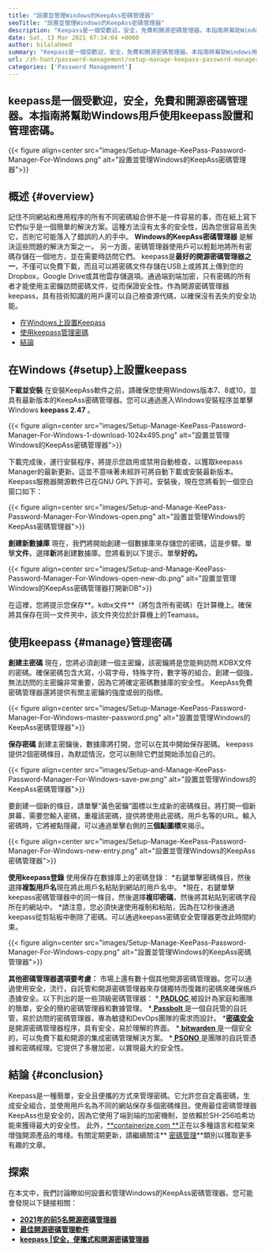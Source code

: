 ```yaml
---
title: "設置並管理Windows的KeepAss密碼管理器" 
seoTitle: "設置並管理Windows的KeepAss密碼管理器" 
description: "Keepass是一個受歡迎，安全，免費和開源密碼管理器。本指南將幫助Windows用戶使用keepass設置和管理密碼。" 
date: Sat, 13 Mar 2021 07:34:04 +0000
author: bilalahmed
summary: "Keepass是一個受歡迎，安全，免費和開源密碼管理器。本指南將幫助Windows用戶使用keepass設置和管理密碼。" 
url: /zh-hant/password-management/setup-manage-keepass-password-manager-for-windows/
categories: ['Password Management']
---
```


## keepass是一個受歡迎，安全，免費和開源密碼管理器。本指南將幫助Windows用戶使用keepass設置和管理密碼。

{{< figure align=center src="images/Setup-Manage-KeePass-Password-Manager-For-Windows.png" alt="設置並管理Windows的KeepAss密碼管理器">}}


## 概述 {#overview}
記住不同網站和應用程序的所有不同密碼組合併不是一件容易的事，而在紙上寫下它們似乎是一個簡單的解決方案。這種方法沒有太多的安全性，因為您很容易丟失它，否則它可能落入了錯誤的人的手中。 **Windows的KeepAss密碼管理器** 是解決這些問題的解決方案之一。
另一方面，密碼管理器使用戶可以輕鬆地將所有密碼存儲在一個地方，並在需要時訪問它們。 keepass是**最好的開源密碼管理器之一**，不僅可以免費下載，而且可以將密碼文件存儲在USB上或將其上傳到您的Dropbox，Google Drive或其他雲存儲選項。通過端到端加密，只有密碼的所有者才能使用主密鑰訪問密碼文件，從而保證安全性。作為開源密碼管理器keepass，具有技術知識的用戶還可以自己檢查源代碼，以確保沒有丟失的安全功能。
  * [在Windows上設置Keepass][1]
  * [使用keepass管理密碼][2]
  * [結論][3]

## 在Windows   {#setup}上設置keepass
**下載並安裝**
在安裝KeepAss軟件之前，請確保您使用Windows版本7、8或10，並具有最新版本的KeepAss密碼管理器。您可以通過進入Windows安裝程序並單擊Windows  **keepass 2.47** 。

{{< figure align=center src="images/Setup-Manage-KeePass-Password-Manager-For-Windows-1-download-1024x495.png" alt="設置並管理Windows的KeepAss密碼管理器">}}

下載完成後，運行安裝程序，將提示您啟用或禁用自動檢查，以獲取keepass Manager的最新更新。這並不意味著未經許可將自動下載或安裝最新版本。 Keepass服務器開源軟件已在GNU GPL下許可。安裝後，現在您將看到一個空白窗口如下：

{{< figure align=center src="images/Setup-and-Manage-KeePass-Password-Manager-For-Windows-open.png" alt="設置並管理Windows的KeepAss密碼管理器">}}

**創建新數據庫**
現在，我們將開始創建一個數據庫來存儲您的密碼，這是步驟。單擊**文件**。選擇**新**將創建數據庫。您將看到以下提示。單擊**好的。**

{{< figure align=center src="images/Setup-and-Manage-KeePass-Password-Manager-For-Windows-open-new-db.png" alt="設置並管理Windows的KeepAss密碼管理器打開新DB">}}

在這裡，您將提示您保存**。kdbx文件**（將包含所有密碼）在計算機上。確保將其保存在同一文件夾中，該文件夾位於計算機上的Teamass。

## 使用keepass   {#manage}管理密碼
**創建主密碼**
現在，您將必須創建一個主密鑰，該密鑰將是您能夠訪問.KDBX文件的密碼。確保密碼包含大寫，小寫字母，特殊字符，數字等的組合。創建一個強，無法訪問的主密鑰非常重要，因為它將確定密碼數據庫的安全性。 KeepAss免費密碼管理器還將提供有關主密鑰的強度或弱的指標。

{{< figure align=center src="images/Setup-Manage-KeePass-Password-Manager-For-Windows-master-password.png" alt="設置並管理Windows的KeepAss密碼管理器">}}

**保存密碼**
創建主密鑰後，數據庫將打開，您可以在其中開始保存密碼。 keepass提供2個密碼條目，為默認情況，您可以刪除它們並開始添加自己的。

{{< figure align=center src="images/Setup-and-Manage-KeePass-Password-Manager-For-Windows-save-pw.png" alt="設置並管理Windows的KeepAss密碼管理器">}}

要創建一個新的條目，請單擊“黃色密鑰”圖標以生成新的密碼條目。將打開一個新屏幕，需要您輸入密碼，重複該密碼，提供將使用此密碼，用戶名等的URL。輸入密碼時，它將被點隱藏，可以通過單擊右側的**三個點圖標**來揭示。

{{< figure align=center src="images/Setup-Manage-KeePass-Password-Manager-For-Windows-new-entry.png" alt="設置並管理Windows的KeepAss密碼管理器">}}

**使用keepass登錄**
使用保存在數據庫上的密碼登錄：
  *右鍵單擊密碼條目，然後選擇**複製用戶名**現在將此用戶名粘貼到網站的用戶名中。
  *現在，右鍵單擊keepass密碼管理器中的同一條目，然後選擇**複印密碼**，然後將其粘貼到密碼字段所在的網站中。
  *請注意，您必須快速使用複制和粘貼，因為在12秒後通過keepass從剪貼板中刪除了密碼。可以通過keepass密碼安全管理器更改此時間約束。

{{< figure align=center src="images/Setup-Manage-KeePass-Password-Manager-For-Windows-copy.png" alt="設置並管理Windows的KeepAss密碼管理器">}}

**其他密碼管理器選項要考慮：**
市場上還有數十個其他開源密碼管理器。您可以通過使用安全，流行，自託管和開源密碼管理器來存儲獨特而復雜的密碼來確保帳戶憑據安全。以下列出的是一些頂級密碼管理器：
  *[ **PADLOC** ][4]被設計為家庭和團隊的簡單，安全的簡約密碼管理器和數據管理。
  *[ **Passbolt** ][5]是一個自託管的自託管，易於訪問的密碼管理器，專為敏捷和DevOps團隊的需求而設計。
  *[**密碼安全**][6]是開源密碼管理器程序，具有安全，易於理解的界面。
  *[ **bitwarden** ][7]是一個安全的，可以免費下載和開源的集成密碼管理解決方案。
  *[ **PSONO** ][8]是團隊的自託管憑據和密碼經理。它提供了多層加密，以實現最大的安全性。

## 結論 {#conclusion}
Keepass是一種簡單，安全且便攜的方式來管理密碼。它允許您自定義密碼，生成安全組合，並使用用戶名為不同的網站保存多個密碼條目。使用最佳密碼管理器KeepAss也是安全的，因為它使用了端到端的加密機制，並依賴於SH-256哈希功能來獲得最大的安全性。
此外，[**containerize.com **][9]正在以多種語言和框架來增強開源產品的堆棧。有關定期更新，請繼續關注**  [密碼管理][10]**類別以獲取更多有趣的文章。

## 探索
在本文中，我們討論瞭如何設置和管理Windows的KeepAss密碼管理器。您可能會發現以下鏈接相關：
  * **[2021年的前5名開源密碼管理器][11]**
  * **[最佳開源密碼管理軟件][12]**
  * **[keepass |安全，便攜式和開源密碼管理器][13]**

  
[1]: https://blog.containerize.com/wp-admin/post.php?post=3863&action=edit#setup
[2]: https://blog.containerize.com/wp-admin/post.php?post=3863&action=edit#manage
[3]: https://blog.containerize.com/wp-admin/post.php?post=3863&action=edit#conclusion
[4]: https://padloc.app/
[5]: https://products.containerize.com/password-management/passbolt/
[6]: https://products.containerize.com/password-management/password-safe/
[7]: https://products.containerize.com/password-management/bitwarden/
[8]: https://products.containerize.com/password-management/psono/
[9]: https://www.containerize.com/
[10]: https://blog.containerize.com/category/password-management/
[11]: https://blog.containerize.com/password-management/top-5-open-source-password-managers-in-2021/
[12]: https://products.containerize.com/password-management/
[13]: https://products.containerize.com/password-management/keepass
